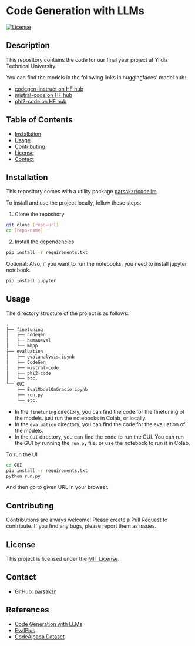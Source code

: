# Code Generation with LLMs

[![License](https://img.shields.io/badge/license-MIT-blue.svg)](LICENSE)

## Description

This repository contains the code for our final year project at Yildiz Technical University.

You can find the models in the following links in huggingfaces' model hub:

- [codegen-instruct on HF hub](https://huggingface.co/parsak/codegen-350M-mono-lora-instruction)
- [mistral-code on HF hub](https://huggingface.co/parsak/mistral-code-7b-instruct)
- [phi2-code on HF hub](https://huggingface.co/parsak/phi-2-code-instruct)

## Table of Contents

- [Installation](#installation)
- [Usage](#usage)
- [Contributing](#contributing)
- [License](#license)
- [Contact](#contact)

## Installation

This repository comes with a utility package [parsakzr/codellm](https://github.com/parsakzr/codellm)

To install and use the project locally, follow these steps:

1. Clone the repository

```bash
git clone [repo-url]
cd [repo-name]
```

2. Install the dependencies

```bash
pip install -r requirements.txt
```

Optional: Also, if you want to run the notebooks, you need to install jupyter notebook.

```bash
pip install jupyter
```

## Usage

The directory structure of the project is as follows:

```bash
.
├── finetuning
│   ├── codegen
│   ├── humaneval
│   └── mbpp
├── evaluation
│   ├── evalanalysis.ipynb
│   ├── CodeGen
│   ├── mistral-code
│   ├── phi2-code
│   └── etc.
└── GUI
    ├── EvalModelOnGradio.ipynb
    ├── run.py
    └── etc.
```

- In the `finetuning` directory, you can find the code for the finetuning of the models. just run the notebooks in Colab, or locally.
- In the `evaluation` directory, you can find the code for the evaluation of the models.
- In the `GUI` directory, you can find the code to run the GUI. You can run the GUI by running the `run.py` file. or use the notebook to run it in Colab.

To run the UI

```bash
cd GUI
pip install -r requirements.txt
python run.py
```

And then go to given URL in your browser.

## Contributing

Contributions are always welcome! Please create a Pull Request to contribute. If you find any bugs, please report them as issues.

## License

This project is licensed under the [MIT License](LICENSE).

## Contact

- GitHub: [parsakzr](https://github.com/parsakzr)

## References

- [Code Generation with LLMs](#)
- [EvalPlus](https://github.com/evalplus/evalplus)
- [CodeAlpaca Dataset](https://github.com/sahil280114/codealpaca)
